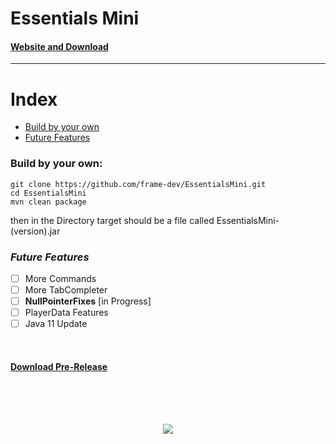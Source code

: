 # Essentials Mini
#### [Website and Download](https://framedev.stream/sites/downloads/essentialsmini)
___
# Index
- [Build by your own](#build-by-your-own)
- [Future Features](#future-features)

### Build by your own:
```
git clone https://github.com/frame-dev/EssentialsMini.git
cd EssentialsMini
mvn clean package
```

then in the Directory target should be a file called EssentialsMini-(version).jar

### ***Future Features***
- [ ] More Commands
- [ ] More TabCompleter
- [ ] **NullPointerFixes** [in Progress]
- [ ] PlayerData Features
- [ ] Java 11 Update

<br>

#### [Download Pre-Release](https://github.com/frame-dev/EssentialsMini/releases/tag/1.2.4.1-PRE-RELEASE)
<br><br><br>
<div style="text-align:center"><img src="https://framedev.stream/logo.jpg" /></div>
